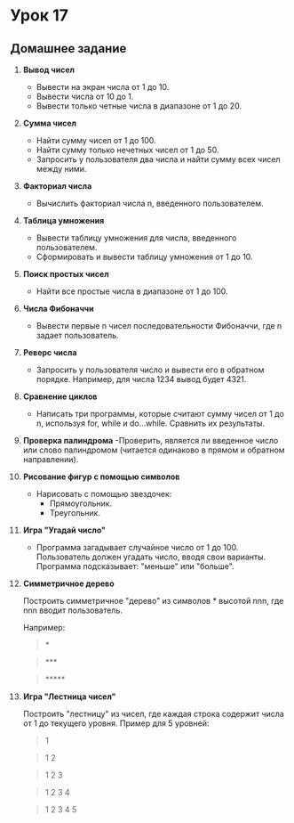 # Урок 17
## Домашнее задание

1. **Вывод чисел**
    - Вывести на экран числа от 1 до 10.
    - Вывести числа от 10 до 1.
    - Вывести только четные числа в диапазоне от 1 до 20.

2. **Сумма чисел**
    - Найти сумму чисел от 1 до 100.
    - Найти сумму только нечетных чисел от 1 до 50.
    - Запросить у пользователя два числа и найти сумму всех чисел между ними.

3. **Факториал числа**
    - Вычислить факториал числа n, введенного пользователем.

4. **Таблица умножения**
    - Вывести таблицу умножения для числа, введенного пользователем.
    - Сформировать и вывести таблицу умножения от 1 до 10.

5. **Поиск простых чисел**
    - Найти все простые числа в диапазоне от 1 до 100.

6. **Числа Фибоначчи**
    - Вывести первые n чисел последовательности Фибоначчи, где n задает пользователь.

7. **Реверс числа**
    - Запросить у пользователя число и вывести его в обратном порядке. Например, для числа 1234 вывод будет 4321.

8. **Сравнение циклов**
    - Написать три программы, которые считают сумму чисел от 1 до n, используя for, while и do...while. Сравнить их результаты.

9. **Проверка палиндрома**
    -Проверить, является ли введенное число или слово палиндромом (читается одинаково в прямом и обратном направлении).

10. **Рисование фигур с помощью символов**
    - Нарисовать с помощью звездочек:
        - Прямоугольник.
        - Треугольник.

11. **Игра "Угадай число"**

    - Программа загадывает случайное число от 1 до 100. Пользователь должен угадать число, вводя свои варианты. Программа подсказывает: "меньше" или "больше".


12. **Симметричное дерево**

    Построить симметричное "дерево" из символов * высотой nnn, где nnn вводит пользователь.

    Например:

    >\*

    >\*\*\*

    >\*\*\*\*\*

13. **Игра "Лестница чисел"**

    Построить "лестницу" из чисел, где каждая строка содержит числа от 1 до текущего уровня. Пример для 5 уровней:

    >1

    >1 2

    >1 2 3

    >1 2 3 4

    >1 2 3 4 5